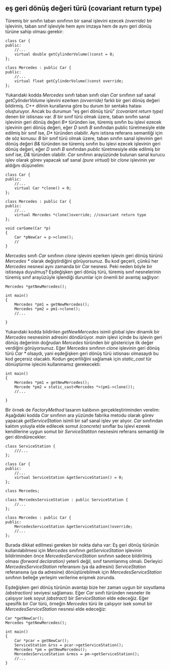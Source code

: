 ## eş geri dönüş değeri türü (covariant return type)

Türemiş bir sınıfın taban sınıfının bir sanal işlevini ezecek _(override)_ bir işlevinin, 
taban sınıf işleviyle hem aynı imzaya hem de aynı geri dönüş türüne sahip olması gerekir:

```
class Car {
public:
	//...
	virtual double getCylinderVolume()const = 0;
};

class Mercedes : public Car {
public:
	//...
	virtual float getCylinderVolume()const override;
};
```

Yukarıdaki kodda _Mercedes_ sınıfı taban sınıfı olan _Car_ sınıfının saf sanal _getCylinderVolume_ işlevini ezerken _(ovverride)_ farklı bir geri dönüş değeri bildirmiş.
_C++_ dilinin kurallarına göre bu durum bir sentaks hatası oluşturuyor. 
Ancak bu durumun "eş geri dönüş türü" _(covariant return type)_ denen bir istisnası var.
_B_ bir sınıf türü olmak üzere, taban sınıfın sanal işlevinin geri dönüş değeri _B*_ türünden ise, türemiş sınıfın bu işlevi ezecek işlevinin geri dönüş değeri, 
eğer _D_ sınıfı _B_ sınıfından public türetmesiyle elde edilmiş bir sınıf ise, _D*_ türünden olabilir.
Aynı istisna referans semantiği için de söz konusu:
_B_ bir sınıf türü olmak üzere, taban sınıfın sanal işlevinin geri dönüş değeri _B&_ türünden ise türemiş sınıfın bu işlevi ezecek işlevinin geri dönüş değeri, 
eğer _D_ sınıfı _B_ sınıfından _public_ türetmesiyle elde edilmiş bir sınıf ise, _D&_ türünden olabilir.
_Car_ sınıfının arayüzünde bulunan sanal kurucu işlev olarak görev yapacak saf sanal _(pure virtual)_ bir _clone_ işlevinin yer aldığını düşünelim:


```
class Car {
public:
	//...
	virtual Car *clone() = 0;
};

class Mercedes : public Car {
public:
	//...
	virtual Mercedes *clone()override; //covariant return type
};

void carGame(Car *p)
{
	Car *pNewCar = p->clone();
	//
}
```

_Mercedes_ sınıfı _Car_ sınıfının _clone_ işlevini ezerken işlevin geri dönüş türünü _Mercedes *_ olarak değiştirdiğini görüyorsunuz. 
Bu kod geçerli, çünkü her _Mercedes_ nesnesi aynı zamanda bir _Car_ nesnesi. 
Peki neden böyle bir istisnaya duyulmuş? 
Eşdeğişken geri dönüş türü, türemiş sınıf nesnelerinin türemiş sınıf arayüzüyle işlendiği durumlar için önemli bir avantaj sağlıyor:

```
Mercedes *getNewMercedes();

int main()
{
	Mercedes *pm1 = getNewMercedes();
	Mercedes *pm2 = pm1->clone();
	//...

}
```

Yukarıdaki kodda bildirilen _getNewMercedes_ isimli global işlev dinamik bir _Mercedes_ nesnesinin adresini döndürüyor. 
_main_ işlevi içinde bu işlevin geri dönüş değerinin doğrudan _Mercedes_ türünden bir göstericiye ilk değer verdiğini görüyorsunuz. 
Eğer _Mercedes_ sınıfının _clone_ işlevinin geri dönüş türü _Car *_ olsaydı, yani eşdeğişken geri dönüş türü istisnası olmasaydı bu kod geçersiz olacaktı. 
Kodun geçerliliğini sağlamak için _static_cast_ tür dönüştürme işlecini kullanmamız gerekecekti:

```
int main()
{
	Mercedes *pm1 = getNewMercedes();
	Mercede *pm2 = static_cast<Mercedes *>(pm1->clone());
	//...

}
```

Bir örnek de _FactoryMethod_ tasarım kalıbının gerçekleştiriminden verelim: 
Aşağıdaki kodda _Car_ sınıfının ara yüzünde fabrika metodu olarak görev yapacak _getServiceStation_ isimli bir saf sanal işlev yer alıyor. 
_Car_ sınıfından kalıtım yoluyla elde edilecek somut _(concrete)_ sınıflar bu işlevi ezerek kendilerine uygun somut bir _ServiceStatiton_ nesnesini referans semantiği ile geri döndürecekler:

```
class ServiceStation {
	///...
};

class Car {
public:
	//...
	virtual ServiceStation &getServiceStation() = 0;
};

class Mercedes;

class MercedesServiceStation : public ServiceStation {
	//...
};

class Mercedes : public Car {
public:
	MercedesServiceStation &getServiceStation()override;
	//...
};
```

Burada dikkat edilmesi gereken bir nokta daha var: 
Eş geri dönüş türünün kullanılabilmesi için _Mercedes_ sınıfının _getServiceStation_ işlevinin bildiriminden önce _MercedesServiceStation_ sınıfının sadece bildirilmiş olması _(forward declaration)_ yeterli değil, 
sınıf tanımlanmış olmalı. 
Derleyici _MercedesServiceStation_ referansını (ya da adresini) _ServiceStation_ referansına (ya da adresine) dönüştürebilmek için _MercedesServiceStation_ sınıfının belleğe yerleşim verilerine erişmek zorunda.

Eşdeğişken geri dönüş türünün avantajı bize her zaman uygun bir soyutlama _(abstraction)_ seviyesi sağlaması. 
Eğer _Car_ sınıfı türünden nesneler ile çalışıyor isek soyut _(abstract)_ bir _ServiceStation_ elde edeceğiz. 
Eğer spesifik bir _Car_ türü, örneğin _Mercedes_ türü ile çalışıyor isek somut bir _MercedesServiceStation_ nesnesi elde edeceğiz:

```
Car *getNewCar();
Mercedes *getNewMercedes();

int main()
{
	Car *pcar = getNewCar();
	ServiceStation &rss = pcar->getServiceStation();
	Mercedes *pm = getNewMercedes();
	MercedesServiceStation &rmss = pm->getServiceStation();
	//...
}
```
